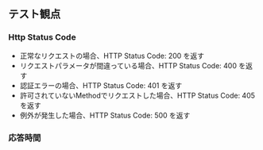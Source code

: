 ## テスト観点

### Http Status Code

- 正常なリクエストの場合、HTTP Status Code: 200 を返す
- リクエストパラメータが間違っている場合、HTTP Status Code: 400 を返す
- 認証エラーの場合、HTTP Status Code: 401 を返す
- 許可されていないMethodでリクエストした場合、HTTP Status Code: 405 を返す
- 例外が発生した場合、HTTP Status Code: 500 を返す

### 応答時間

